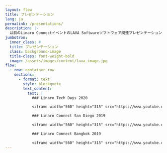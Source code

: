 ```yaml
---
layout: flow
title: プレゼンテーション
lang: ja
permalink: /presentations/
description: |-
  以前のLinaro ConnectイベントのLAVA Softwareソフトウェア関連プレゼンテーション。
jumbotron:
  inner_class: #
  title: プレゼンテーション
  class: background-image
  title-class: font-weight-bold
  image: /assets/images/content/lava_image.jpg
flow:
  - row: container_row
    sections:
      - format: text
        style: blockquote
        text_content:
          text: |
            ### Linaro Tech Days 2020

            <iframe width="560" height="315" src="https://www.youtube.com/embed/y-5DjzQztAk" frameborder="0" allow="autoplay; encrypted-media" allowfullscreen></iframe>

            ### Linaro Connect San Diego 2019

            <iframe width="560" height="315" src="https://www.youtube.com/embed/lAJAK1jOaNM" frameborder="0" allow="autoplay; encrypted-media" allowfullscreen></iframe>

            ### Linaro Connect Bangkok 2019

            <iframe width="560" height="315" src="https://www.youtube.com/embed/mSC9hKYN7gY" frameborder="0" allow="autoplay; encrypted-media" allowfullscreen></iframe>
---
```

